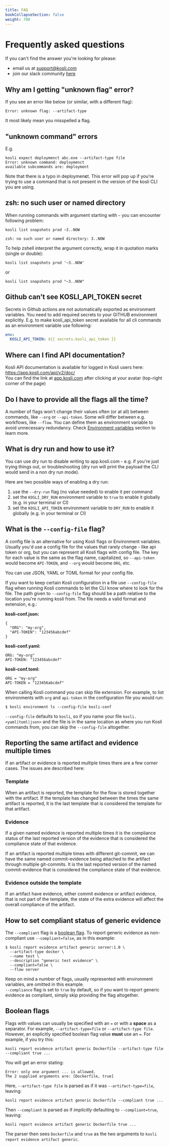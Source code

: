 ```yaml
---
title: FAQ
bookCollapseSection: false
weight: 700
---
```


# Frequently asked questions

If you can't find the answer you're looking for please:

* email us at [support@kosli.com](mailto:support@kosli.com)
* join our slack community [here](https://join.slack.com/t/koslicommunity/shared_invite/zt-1dlchm3s7-DEP6TKjP3Mr58OZVB3hCBw)

## Why am I getting "unknown flag" error?

If you see an error like below (or similar, with a different flag):
```
Error: unknown flag: --artifact-type
```
It most likely mean you misspelled a flag.

## "unknown command" errors
E.g.
```
kosli expect deploymenct abc.exe --artifact-type file
Error: unknown command: deploymenct
available subcommands are: deployment
```

Note that there is a typo in deploymen**c**t.
This error will pop up if you're trying to use a command that is not present in the version of the kosli CLI you are using.

## zsh: no such user or named directory

When running commands with argument starting with `~` you can encounter following problem:

```shell {.command}
kosli list snapshots prod ~3..NOW
```
```plaintext {.light-console}
zsh: no such user or named directory: 3..NOW
```

To help zshell interpret the argument correctly, wrap it in quotation marks (single or double): 
```shell {.command}
kosli list snapshots prod '~3..NOW'
```
or
```shell {.command}
kosli list snapshots prod "~3..NOW"
```

## Github can't see KOSLI_API_TOKEN secret

Secrets in Github actions are not automatically exported as environment variables. You need to add required secrets to your GITHUB environment explicitly. E.g. to make kosli_api_token secret available for all cli commands as an environment variable use following:

```yaml
env:
  KOSLI_API_TOKEN: ${{ secrets.kosli_api_token }}
```

## Where can I find API documentation?

Kosli API documentation is available for logged in Kosli users here: https://app.kosli.com/api/v2/doc/  
You can find the link at [app.kosli.com](https://app.kosli.com) after clicking at your avatar (top-right corner of the page)

<!-- 
### Do you support uploading a spdx or sbom as evidence?

We are working on providing that functionality in a near future. -->

## Do I have to provide all the flags all the time? 

A number of flags won't change their values often (or at all) between commands, like `--org` or `--api-token`.  Some will differ between e.g. workflows, like `--flow`. You can define them as environment variable to avoid unnecessary redundancy. Check [Environment variables](/kosli_overview/kosli_tools/#environment-variables) section to learn more.

## What is dry run and how to use it?

You can use dry run to disable writing to app.kosli.com - e.g. if you're just trying things out, or troubleshooting (dry run will print the payload the CLI would send in a non dry run mode). 

Here are two possible ways of enabling a dry run:
1. use the `--dry-run` flag (no value needed) to enable it per command
1. set the `KOSLI_DRY_RUN` environment variable to `true` to enable it globally (e.g. in your terminal or CI)
1. set the `KOSLI_API_TOKEN` environment variable to `DRY_RUN` to enable it globally (e.g. in your terminal or CI)

## What is the `--config-file` flag?

A config file is an alternative for using Kosli flags or Environment variables. Usually you'd use a config file for the values that rarely change - like api token or org, but you can represent all Kosli flags with config file. The key for each value is the same as the flag name, capitalized, so `--api-token` would become `API-TOKEN`, and `--org` would become `ORG`, etc. 

You can use JSON, YAML or TOML format for your config file. 

If you want to keep certain Kosli configuration in a file use `--config-file` flag when running Kosli commands to let the CLI know where to look for the file. The path given to `--config-file` flag should be a path relative to the location you're running kosli from. The file needs a valid format and extension, e.g.:

**kosli-conf.json:**
```
{
  "ORG": "my-org",
  "API-TOKEN": "123456abcdef"
}
```

**kosli-conf.yaml:**
```
ORG: "my-org"
API-TOKEN: "123456abcdef"
```

**kosli-conf.toml:**
```
ORG = "my-org"
API-TOKEN = "123456abcdef"
```

When calling Kosli command you can skip file extension. For example, to list environments with `org` and `api-token` in the configuration file you would run:

```
$ kosli environment ls --config-file kosli-conf
```

`--config-file` defaults to `kosli`, so if you name your file `kosli.<yaml|toml|json>` and the file is in the same location as where you run Kosli commands from, you can skip the `--config-file` altogether.


## Reporting the same artifact and evidence multiple times
If an artifact or evidence is reported multiple times there are a few corner cases. 
The issues are described here:

### Template
When an artifact is reported, the template for the flow is stored together with the artifact. 
If the template has changed between the times the same artifact is reported, it is the last 
template that is considered the template for that artifact.

### Evidence
If a given named evidence is reported multiple times it is the compliance status of the last 
reported version of the evidence that is considered the compliance state of that evidence.

If an artifact is reported multiple times with different git-commit, we can have the same named 
commit-evidence being attached to the artifact through multiple git-commits. It is the last
reported version of the named commit-evidence that is considered the compliance state of that evidence.

### Evidence outside the template
If an artifact have evidence, either commit evidence or artifact evidence, that is not 
part of the template, the state of the extra evidence will affect the overall compliance of the artifact.

## How to set compliant status of generic evidence

The `--compliant` flag is a [boolean flag](#boolean-flags). 
To report generic evidence as non-compliant use `--compliant=false`, as in this example:
```
$ kosli report evidence artifact generic server:1.0 \
  --artifact-type docker \
  --name test \
  --description "generic test evidence" \
  --compliant=false \
  --flow server
```

Keep on mind a number of flags, usually represented with environment variables, are omitted in this example.  
`--compliance` flag is set to `true` by default, so if you want to report generic evidence as compliant, simply skip providing the flag altogether.

## Boolean flags

Flags with values can usually be specified with an `=` or with a **space** as a separator.
For example, `--artifact-type=file` or `--artifact-type file`.
However, an explicitly specified boolean flag value **must** use an `=`.
For example, if you try this:
```
kosli report evidence artifact generic Dockerfile --artifact-type file  --compliant true ...
```
You will get an error stating:
```
Error: only one argument ... is allowed.
The 2 supplied arguments are: [Dockerfile, true]
```
Here, `--artifact-type file` is parsed as if it was `--artifact-type=file`, leaving:
```
kosli report evidence artifact generic Dockerfile --compliant true ...
```
Then `--compliant` is parsed as if *implicitly* defaulting to `--compliant=true`, leaving:
```
kosli report evidence artifact generic Dockerfile true ...
```
The parser then sees `Dockerfile` and `true` as the two
arguments to `kosli report evidence artifact generic`.
